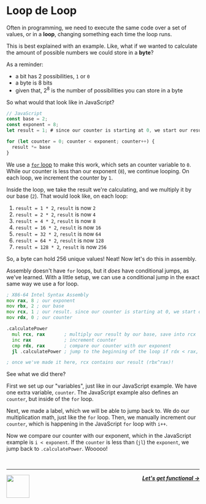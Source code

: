 # Loop de Loop

Often in programming, we need to execute the same code over a set of values, or in a **loop**, changing something each time the loop runs.

This is best explained with an example. Like, what if we wanted to calculate the amount of possible numbers we could store in a **byte**?

As a reminder:
  - a bit has 2 possibilities, `1` or `0`
  - a byte is 8 bits
  - given that, $2^8$ is the number of possibilities you can store in a byte

So what would that look like in JavaScript?

```js
// JavaScript
const base = 2;
const exponent = 8;
let result = 1; # since our counter is starting at 0, we start our result at 2^0, which is 1

for (let counter = 0; counter < exponent; counter++) {
  result *= base
}
```

We use a [`for` loop](https://developer.mozilla.org/en-US/docs/Web/JavaScript/Guide/Loops_and_iteration) to make this work, which sets an counter variable to `0`. While our counter is less than our exponent (`8`), we continue looping. On each loop, we increment the counter by `1`.

Inside the loop, we take the result we're calculating, and we multiply it by our base (`2`). That would look like, on each loop:

1. `result = 1 * 2`, `result` is now `2`
1. `result = 2 * 2`, `result` is now `4`
1. `result = 4 * 2`, `result` is now `8`
1. `result = 16 * 2`, `result` is now `16`
1. `result = 32 * 2`, `result` is now `64`
1. `result = 64 * 2`, `result` is now `128`
1. `result = 128 * 2`, `result` is now `256`

So, a byte can hold 256 unique values! Neat! Now let's do this in assembly.

Assembly doesn't have `for` loops, but it _does_ have conditional jumps, as we've learned. With a little setup, we can use a conditional jump in the exact same way we use a for loop.

```asm
; X86-64 Intel Syntax Assembly
mov rax, 8 ; our exponent
mov rbx, 2 ; our base
mov rcx, 1 ; our result. since our counter is starting at 0, we start our result at 2^0, which is 1
mov rdx, 0 ; our counter

.calculatePower
  mul rcx, rax       ; multiply our result by our base, save into rcx
  inc rax            ; increment counter
  cmp rdx, rax       ; compare our counter with our exponent
  jl .calculatePower ; jump to the beginning of the loop if rdx < rax, since we still have more iterations to go

; once we've made it here, rcx contains our result (rbx^rax)!
```

See what we did there?

First we set up our "variables", just like in our JavaScript example. We have one extra variable, `counter`. The JavaScript example also defines an `counter`, but inside of the `for` loop.

Next, we made a label, which we will be able to jump back to. We do our multiplication math, just like the `for` loop. Then, we manually increment our `counter`, which is happening in the JavaScript `for` loop with `i++`.

Now we compare our counter with our exponent, which in the JavaScript example is `i < exponent`. If the `counter` is less than (`jl`) the `exponent`, we jump back to `.calculatePower`. Wooooo!

<br />

---

<a href="/guide/writing-code/instructions/conditionals.md">
  <picture>
    <source media="(prefers-color-scheme: dark)" srcset="https://cloud-5aq8uo1rv-hack-club-bot.vercel.app/0backd.png">
    <img align="left" width="60" src="https://cloud-5v3nvbscw-hack-club-bot.vercel.app/0backl.png" />
  </picture>
</a>

<p align="right">
  <em>
    <b>
      <a href="/guide/writing-code/instructions/functions.md">
         Let's get functional →
      </a>
    </b>
  </em>
</p>
